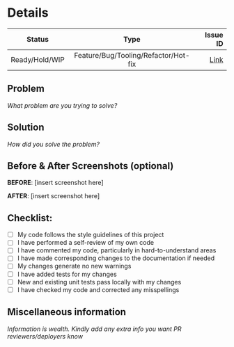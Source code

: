 # Details 

| Status      |  Type           | Issue ID  |
| ------------- |:-------------:| -----:|
| Ready/Hold/WIP   | Feature/Bug/Tooling/Refactor/Hot-fix |  [Link](<Ticket link here>) |

## Problem

_What problem are you trying to solve?_

## Solution 

_How did you solve the problem?_

## Before & After Screenshots (optional)

**BEFORE**:
[insert screenshot here]

**AFTER**:
[insert screenshot here]

## Checklist:

- [ ] My code follows the style guidelines of this project
- [ ] I have performed a self-review of my own code
- [ ] I have commented my code, particularly in hard-to-understand areas
- [ ] I have made corresponding changes to the documentation if needed
- [ ] My changes generate no new warnings
- [ ] I have added tests for my changes
- [ ] New and existing unit tests pass locally with my changes
- [ ] I have checked my code and corrected any misspellings

## Miscellaneous information

_Information is wealth. Kindly add any extra info you want PR reviewers/deployers know_
